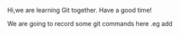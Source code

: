 Hi,we are learning Git together.
Have a good time!

We are going to record some git commands here .eg add 
